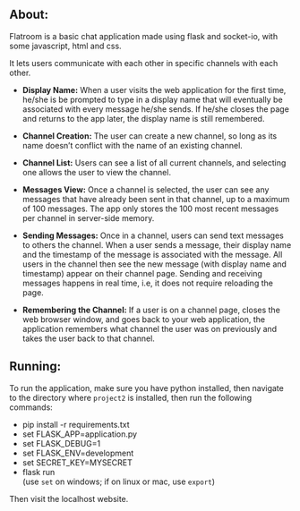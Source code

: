 ## About:
Flatroom is a basic chat application made using flask and socket-io, with some javascript, html and css.

It lets users communicate with each other in specific channels with each other.

 - **Display Name:** When a user visits the web application for the first time, he/she is be prompted to type in a display name that will eventually be associated with every message he/she sends. If he/she closes the page and returns to the app later, the display name is still remembered.

 - **Channel Creation:** The user can create a new channel, so long as its name doesn’t conflict with the name of an existing channel.

 - **Channel List:** Users can see a list of all current channels, and selecting one allows the user to view the channel.

 - **Messages View:** Once a channel is selected, the user can see any messages that have already been sent in that channel, up to a maximum of 100 messages. The app only stores the 100 most recent messages per channel in server-side memory.

 - **Sending Messages:** Once in a channel, users can send text messages to others the channel. When a user sends a message, their display name and the timestamp of the message is associated with the message. All users in the channel then see the new message (with display name and timestamp) appear on their channel page. Sending and receiving messages happens in real time, i.e, it does not require reloading the page. 

 - **Remembering the Channel:** If a user is on a channel page, closes the web browser window, and goes back to your web application, the application remembers what channel the user was on previously and takes the user back to that channel. 


## Running:
To run the application, make sure you have python installed, then navigate to the directory where ```project2``` is installed, then run the following commands:
 - pip install -r requirements.txt
 - set FLASK_APP=application.py
 - set FLASK_DEBUG=1
 - set FLASK_ENV=development
 - set SECRET_KEY=MYSECRET
 - flask run   
 (use ```set``` on windows; if on linux or mac, use ```export```)    
 
Then visit the localhost website.






